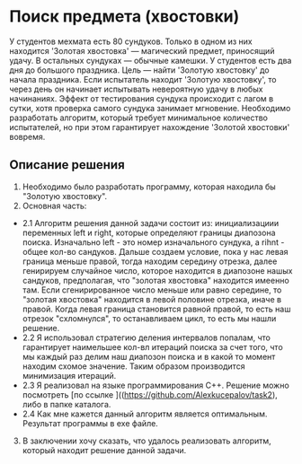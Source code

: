 # Поиск предмета (хвостовки)

У студентов мехмата есть 80 сундуков. Только в одном из них находится 'Золотая хвостовка' — магический предмет, приносящий удачу. В остальных сундуках — обычные камешки. У студентов есть два дня до большого праздника. Цель — найти 'Золотую хвостовку' до начала праздника. Если испытатель находит 'Золотую хвостовку', то через день он начинает испытывать невероятную удачу в любых начинаниях. Эффект от тестирования сундука происходит с лагом в сутки, хотя проверка самого сундука занимает мгновение. Необходимо разработать алгоритм, который требует минимальное количество испытателей, но при этом гарантирует нахождение 'Золотой хвостовки' вовремя.

## Описание решения

1. Необходимо было разработать программу, которая находила бы "Золотую хвостовку".
2. Основная часть:
  - 2.1 Алгоритм решения данной задачи состоит из: инициализациии переменных left и right, которые определяют границы диапозона поиска. Изначально left - это номер изначального сундука, а rihnt - общее кол-во сандуков. Дальше создаем условие, пока у нас левая граница меньше правой, тогда находим середину отрезка, далее генирируем случайное число, которое находится в диапозоне нашых сандуков, предполагая, что "золотая хвостовка" находится имеенно там. Если сгенирированное число меньше или равно середине, то "золотая хвостовка" находится в левой половине отрезка, иначе в правой. Когда левая граница становится равной правой, то есть наш отрезок "схломнулся", то останавливаем цикл, то есть мы нашли решение.
  - 2.2 Я использовал стратегию деления интервалов попалам, что гарантирует наимельшее кол-вл итераций поиска за счет того, что мы каждый раз делим наш диапозон поиска и в какой то момент находим схомое значение. Таким образом производится минимизация итераций.
  - 2.3 Я реализовал на языке программирования C++. Решение можно посмотреть [по ссылке ]((https://github.com/Alexkucepalov/task2), либо в папке каталога.
  - 2.4 Как мне кажется данный алгоритм является оптимальным. Результат программы в exe файле.
3. В заключении хочу сказать, что удалось реализовать алгоритм, который находит решение данной задачи.
